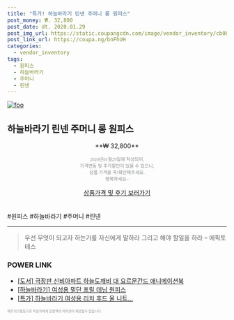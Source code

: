```yaml
--- 
title: "특가! 하늘바라기 린넨 주머니 롱 원피스" 
post_money: ₩. 32,800 
post_date: dt. 2020.01.29 
post_img_url: https://static.coupangcdn.com/image/vendor_inventory/cb0b/066ce8436c505833ce6f95cc635f35182b4c4fe13a0d888321da269462bd.jpg 
post_link_url: https://coupa.ng/bnFhUH 
categories: 
  - vendor_inventory 
tags: 
  - 원피스 
  - 하늘바라기 
  - 주머니 
  - 린넨 
--- 
```

[![foo](https://static.coupangcdn.com/image/vendor_inventory/cb0b/066ce8436c505833ce6f95cc635f35182b4c4fe13a0d888321da269462bd.jpg)](https://coupa.ng/bnFhUH) 

## 하늘바라기 린넨 주머니 롱 원피스 
<p style="text-align: center;">**₩ 32,800**</p> 
<p style="text-align: center;"><span style="color: #898c8f; font-family: Georgia,Times,serif; font-size: 0.75em;">2020년01월29일에 작성되어, <br>가격변동 및 추가할인이 있을 수 있으니,<br> 상품 가격을 꼭!확인해주세요.<br>행복하세요~</span> 
</p>	 
<div markdown="0" style="text-align: center;"><a href="https://coupa.ng/bnFhUH" class="btn btn--success">상품가격 및 후기 보러가기</a></div> 
<br><br> 
  #원피스 #하늘바라기 #주머니 #린넨 
<hr> 

> 우선 무엇이 되고자 하는가를 자신에게 말하라 그리고 해야 할일을 하라 – 에픽토테스 


### POWER LINK

* <a href="https://blog.naver.com/fasyy4321/221776391991" target="_blank">[도서] 극장판 신비아파트 하늘도깨비 대 요르문간드 애니메이션북</a>
* <a href="https://blog.naver.com/an0733/221785315983" target="_blank">[하늘바라기] 여성용 밑단 프릴 데님 원피스</a>
* <a href="https://blog.naver.com/santokki14/221790222864" target="_blank">[특가] 하늘바라기 여성용 리치 후드 울 니트...</a>

<span style="color: #898c8f; font-family: Georgia,Times,serif; font-size: 0.55em;">파트너스활동으로 작성자에게 일정액의 커미션이 제공될수 있습니다.</span> 
